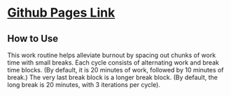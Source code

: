 # [Github Pages Link](https://tmontesa.github.io/pomodoro/)

## How to Use
This work routine helps alleviate burnout by spacing out chunks of work time with small breaks.
Each cycle consists of alternating work and break time blocks. (By default, it is 20 minutes of work, followed by 10 minutes of break.) The very last break block is a longer break block. (By default, the long break is 20 minutes, with 3 iterations per cycle).
